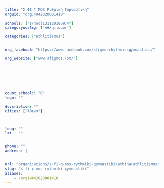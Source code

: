 ```yaml
---
title: "Σ ΦΙ Γ ΜΟΣ Ρυθμική Γυμναστική"
orguid: "org14042020001410"

schools: ["school131120180934"]
categorynoslug: ["Αθλητισμός"]

categories: ["athlitismos"]


org_facebook: "https://www.facebook.com/sfigmosrhythmicsgymnastics/"

org_website: ["www.sfigmos.com/"]







count_schools: "0"
logo: ""

description: ""
cities: ["Αθήνα"]



long: ""
lat : ""


phone: ""
address: |
    

url: "organisations/s-fi-g-mos-rythmiki-gymnastiki/athina/athlitismos"
slug: "s-fi-g-mos-rythmiki-gymnastiki"
aliases:
    - /org14042020001410
---
```



